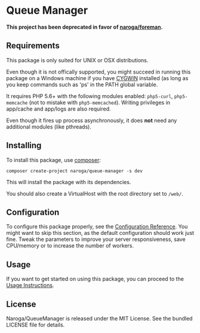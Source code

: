 Queue Manager
=============

**This project has been deprecated in favor of [naroga/foreman](https://github.com/naroga/foreman).**

Requirements
------------

This package is only suited for UNIX or OSX distributions.

Even though it is not offically supported, you might succeed in running this package 
on a Windows machine if you have [CYGWIN](https://www.cygwin.com/) installed (as long as 
you keep commands such as 'ps' in the PATH global variable.

It requires PHP 5.6+ with the following modules enabled: `php5-curl`, `php5-memcache` 
(not to mistake with `php5-memcached`). Writing privileges in app/cache and app/logs are also required.

Even though it fires up process asynchronously, it does **not** need any additional modules (like pthreads).

Installing
----------

To install this package, use [composer](https://getcomposer.org):

    composer create-project naroga/queue-manager -s dev

This will install the package with its dependencies.

You should also create a VirtualHost with the root directory set to `/web/`.

Configuration
-------------

To configure this package properly, see the [Configuration Reference](/src/AppBundle/Resources/doc/Configuration.md).
You might want to skip this section, as the default configuration should work just fine. Tweak the parameters
to improve your server responsiveness, save CPU/memory or to increase the number of workers.

Usage
-----

If you want to get started on using this package, 
you can proceed to the [Usage Instructions](/src/AppBundle/Resources/doc/Usage.md).

License
-------

Naroga/QueueManager is released under the MIT License. See the bundled LICENSE file for details.
